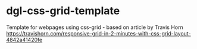 # dgl-css-grid-template
Template for webpages using css-grid - based on article by Travis Horn
https://travishorn.com/responsive-grid-in-2-minutes-with-css-grid-layout-4842a41420fe

